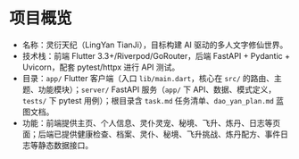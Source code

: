 # 项目概览
- 名称：灵衍天纪（LingYan TianJi），目标构建 AI 驱动的多人文字修仙世界。
- 技术栈：前端 Flutter 3.3+/Riverpod/GoRouter，后端 FastAPI + Pydantic + Uvicorn，配套 pytest/httpx 进行 API 测试。
- 目录：`app/` Flutter 客户端（入口 `lib/main.dart`，核心在 `src/` 的路由、主题、功能模块）；`server/` FastAPI 服务（`app/` 下 API、数据、模式定义，`tests/` 下 pytest 用例）；根目录含 `task.md` 任务清单、`dao_yan_plan.md` 蓝图文档。
- 功能：前端提供主页、个人信息、灵仆灵宠、秘境、飞升、炼丹、日志等页面；后端已提供健康检查、档案、灵仆、秘境、飞升挑战、炼丹配方、事件日志等静态数据接口。